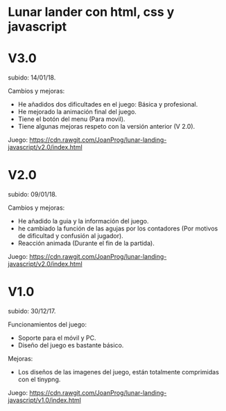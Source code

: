 # Lunar lander con html, css y javascript

# V3.0
subido: 14/01/18.

Cambios y mejoras: 
* He añadidos dos dificultades en el juego: Básica y profesional.
* He mejorado la animación final del juego.
* Tiene el botón del menu (Para movil).
* Tiene algunas mejoras respeto con la versión anterior (V 2.0).

Juego: https://cdn.rawgit.com/JoanProg/lunar-landing-javascript/v2.0/index.html

# V2.0
subido: 09/01/18.

Cambios y mejoras: 
* He añadido la guia y la información del juego.
* he cambiado la función de las agujas por los contadores (Por motivos de dificultad y confusión al jugador). 
* Reacción animada (Durante el fin de la partida). 

Juego: https://cdn.rawgit.com/JoanProg/lunar-landing-javascript/v2.0/index.html

# V1.0
subido: 30/12/17.

Funcionamientos del juego:
* Soporte para el móvil y PC.
* Diseño del juego es bastante básico. 

Mejoras:
* Los diseños de las imagenes del juego, están totalmente comprimidas con el tinypng.  

Juego: https://cdn.rawgit.com/JoanProg/lunar-landing-javascript/v1.0/index.html
